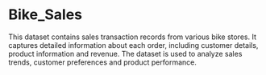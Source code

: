 # Bike_Sales
This dataset contains sales transaction records from various bike stores. It captures detailed information about each order, including customer details, product information and revenue. The dataset is used to analyze sales trends, customer preferences and product performance.
